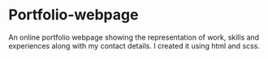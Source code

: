# Portfolio-webpage
An online portfolio webpage showing the representation of work, skills and experiences along with my contact details. I created it using html and scss. 

